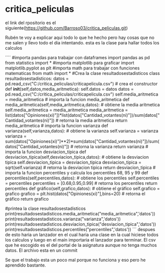 # critica_peliculas
el link del rpositorio es el siguiente(https://github.com/Barroso03/critica_peliculas.git) 


Rubén te voy a explicar aqui todo lo que he hecho pero hay cosas que no me salen y llevo todo el dia intentando.
esta es la clase para hallar todos los calculos

´´´´
#importa pandas para trabajar con dataframes
import pandas as pd
from statistics import *
#importa matplotlib para graficar
import matplotlib.pyplot as plt
#importa math para trabajar con funciones matematicas
from math import *
#Crea la clase resultadosestadisticos
class resultadosestadisticos:
    datos = pd.read_csv("C:/critica_peliculas/criticapelicula.csv")
    # crea el constructor
    def __init__(self,datos,media_aritmetica):
        self.datos = datos
        datos = pd.read_csv("C:/critica_peliculas/criticapelicula.csv")
        self.media_aritmetica = media_aritmetica
    # importa la funcion media_aritmetica
    def media_aritmetica(self,media_aritmetica,datos):
        # obtiene la media aritmetica
        self.media_aritmetica = media_aritmetica
        media_aritmetica = list(datos["Opiniones(xi)"])*list(datos["Cantidad_votantes(ni)"])/sum(datos["Cantidad_votantes(ni)"])
        # retorna la media aritmetica
        return media_aritmetica
    # importa la funcion varianza
    def varianza(self,varianza,datos):
        # obtiene la varianza
        self.varianza = varianza
        varianza = sum(datos["Opiniones(xi)"]**2)*sum(datos["Cantidad_votantes(ni)"])/sum(datos["Cantidad_votantes(ni)"])
        # retorna la varianza
        return varianza
    # importa la funcion desviacion_típica
    def desviacion_tipica(self,desviacion_tipica,datos):
        # obtiene la desviacion tipica
        self.desviacion_tipica = desviacion_tipica
        desviacion_tipica = sqrt(self.varianza)
        # retorna la desviacion tipica
        return desviacion_tipica
    # importa la funcion percentiles y calcula los percentiles 68, 95 y 99
    def percentiles(self,percentiles,datos):
        # obtiene los percentiles
        self.percentiles = percentiles
        percentiles = [0.68,0.95,0.99]
        # retorna los percentiles
        return percentiles
    def  gráfico(self,grafico,datos):
        # obtiene el gráfico
        self.grafico = grafico
        grafico = plt.hist(datos["Opiniones(xi)"],bins=20)
        # retorna el gráfico
        return grafico
        
#printea la clase resultadosestadisticos
print(resultadosestadisticos.media_aritmetica("media_aritmetica",'datos'))
print(resultadosestadisticos.varianza("varianza",'datos'))
print(resultadosestadisticos.desviacion_tipica("desviacion_tipica",'datos'))
print(resultadosestadisticos.percentiles("percentiles",'datos'))
´´´
despues de esto haria un lanzador en el cual haria una clase en la cual hiciese todos los calculos y luego en el main importaria el lanzador para terminar.
El csv que he escogido es el del portal de la asignatura aunque no tenga muchos datos.
El archivo esta en un commit

Se que el trabajo esta un poco mal porque no funciona y eso pero he aprendido bastante.



 


